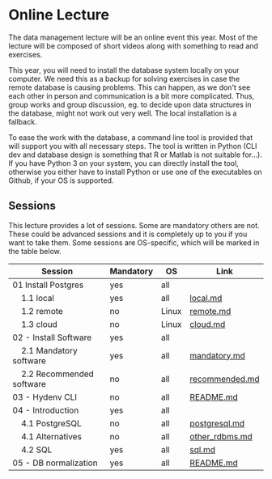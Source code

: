 # Online Lecture

The data management lecture will be an online event this year. Most of the
lecture will be composed of short videos along with something to read and
exercises.

This year, you will need to install the database system locally on your
computer. We need this as a backup for solving exercises in case the remote
database is causing problems. This can happen, as we don't see each other in
person and communication is a bit more complicated. Thus, group works and
group discussion, eg. to decide upon data structures in the database, might not
work out very well. The local installation is a fallback.

To ease the work with the database, a command line tool is provided that will
support you with all necessary steps. The tool is written in Python
(CLI dev and database design is something that R or Matlab is not suitable for...).
If you have Python 3 on your system, you can directly install the tool, otherwise
you either have to install Python or use one of the executables on Github, if
your OS is supported.

## Sessions

This lecture provides a lot of sessions. Some are mandatory others are not.
These could be advanced sessions and it is completely up to you if you want to take them. Some sessions are OS-specific, which will be marked in the table below.

| Session | Mandatory | OS | Link |
|---------|-----------|----|------|
| 01 Install Postgres | yes | all |  |
| &nbsp;&nbsp;&nbsp;&nbsp;1.1 local | yes | all | [local.md](01_install_postgres/local.md) |
| &nbsp;&nbsp;&nbsp;&nbsp;1.2 remote | no | Linux | [remote.md](01_install_postgres/remote.md) |
| &nbsp;&nbsp;&nbsp;&nbsp;1.3 cloud | no | Linux | [cloud.md](01_install_postgres/cloud.md) |
| 02 - Install Software | yes | all |  |
| &nbsp;&nbsp;&nbsp;&nbsp;2.1 Mandatory software | yes | all | [mandatory.md](02_install_software/mandatory.md) |
| &nbsp;&nbsp;&nbsp;&nbsp;2.2 Recommended software | no | all | [recommended.md](02_install_software/recommended.md) |
| 03 - Hydenv CLI | no | all | [README.md](03_hydenv_cli/README.md) |
| 04 - Introduction | yes | all |  |
| &nbsp;&nbsp;&nbsp;&nbsp;4.1 PostgreSQL | no | all | [postgresql.md](04_introduction/postgresql.md) |
| &nbsp;&nbsp;&nbsp;&nbsp;4.1 Alternatives | no | all | [other_rdbms.md](04_introduction/other_rdbms.md) |
| &nbsp;&nbsp;&nbsp;&nbsp;4.2 SQL | yes | all | [sql.md](04_introduction/sql.md) |
| 05 - DB normalization | yes | all | [README.md](05_normalization/README.md) |
